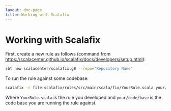 ```yaml
---
layout: doc-page
title: Working with Scalafix
---
```


# Working with Scalafix

First, create a new rule as follows (command from https://scalacenter.github.io/scalafix/docs/developers/setup.html):

```bash
sbt new scalacenter/scalafix.g8 --repo="Repository Name"
```

To run the rule against some codebase:

```bash
scalafix -r file:scalafix/rules/src/main/scala/fix/YourRule.scala your/code/base/
```

Where `YourRule.scala` is the rule you developed and `your/code/base` is the code base you are running the rule against.
